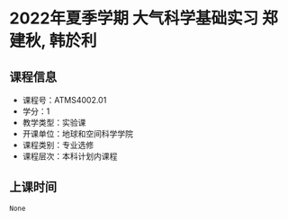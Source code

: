 # 2022年夏季学期 大气科学基础实习 郑建秋, 韩於利






## 课程信息

- 课程号：ATMS4002.01
- 学分：1
- 教学类型：实验课
- 开课单位：地球和空间科学学院
- 课程类别：专业选修
- 课程层次：本科计划内课程

## 上课时间

```
None
```

